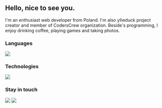 ## Hello, nice to see you.
I'm an enthusiast web developer from Poland. I'm also yllwduck project creator and member of CodersCrew organization. Beside's programming, I enjoy drinking coffee, playing games and taking photos.

### Languages
![](https://img.shields.io/static/v1?message=JavaScript&logo=react&labelColor=5c5c5c&color=1182c3&logoColor=yellow&label=%20)

### Technologies
![](https://img.shields.io/static/v1?message=React&logo=react&labelColor=5c5c5c&color=1182c3&logoColor=blue&label=%20)


### Stay in touch
![](https://img.shields.io/twitter/follow/Lynthius?color=blue&label=Follow%20me%21&logo=twitter&logoColor=blue&style=flat-square)
![](https://img.shields.io/github/followers/Lynthius?color=%23777777&label=Follow%20me%21&logo=github&style=flat-square)


<!--
**Lynthius/Lynthius** is a ✨ _special_ ✨ repository because its `README.md` (this file) appears on your GitHub profile.

Here are some ideas to get you started:

- 🔭 I’m currently working on ...
- 🌱 I’m currently learning ...
- 👯 I’m looking to collaborate on ...
- 🤔 I’m looking for help with ...
- 💬 Ask me about ...
- 📫 How to reach me: ...
- 😄 Pronouns: ...
- ⚡ Fun fact: ...
-->
